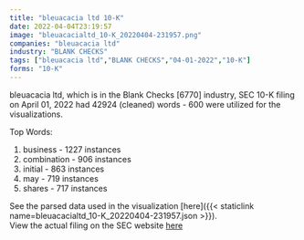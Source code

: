 ```yaml
---
title: "bleuacacia ltd 10-K"
date: 2022-04-04T23:19:57
image: "bleuacacialtd_10-K_20220404-231957.png"
companies: "bleuacacia ltd"
industry: "BLANK CHECKS"
tags: ["bleuacacia ltd","BLANK CHECKS","04-01-2022","10-K"]
forms: "10-K"
---
```

bleuacacia ltd, which is in the Blank Checks [6770] industry, SEC 10-K filing on April 01, 2022 had 42924 (cleaned) words - 600 were utilized for the visualizations.

Top Words:
1. business - 1227 instances
2. combination - 906 instances
3. initial - 863 instances
4. may - 719 instances
5. shares - 717 instances


See the parsed data used in the visualization [here]({{< staticlink name=bleuacacialtd_10-K_20220404-231957.json >}}).  
View the actual filing on the SEC website [here](https://www.sec.gov/Archives/edgar/data/1843370/0001140361-22-012620.txt)